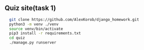 ## Quiz site(task 1)

```bash
  git clone https://github.com/AlexKorob/django_homework.git
  python3 -m venv ./venv
  source venv/bin/activate
  pip3 install -r requirements.txt
  cd quiz
  ./manage.py runserver
```
